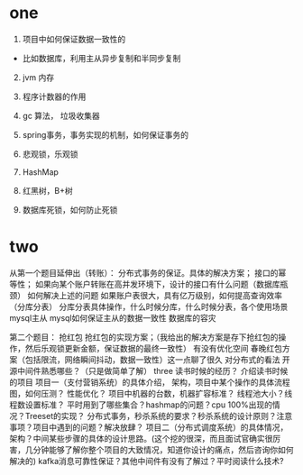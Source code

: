 # one 
1. 项目中如何保证数据一致性的
+ 比如数据库，利用主从异步复制和半同步复制


2. jvm 内存

3. 程序计数器的作用
4. gc 算法， 垃圾收集器
5. spring事务，事务实现的机制，如何保证事务的
6. 悲观锁，乐观锁
7. HashMap
8. 红黑树，B+树
9. 数据库死锁，如何防止死锁

# two
从第一个题目延伸出（转账）：
分布式事务的保证。具体的解决方案；
接口的幂等性；
如果向某个账户转账在高并发环境下，设计的接口有什么问题（数据库瓶颈）
如何解决上述的问题
如果账户表很大，具有亿万级别，如何提高查询效率（分库分表）
分库分表具体操作，什么时候分库，什么时候分表，各个使用场景
mysql主从
mysql如何保证主从的数据一致性
数据库的容灾


第二个题目： 抢红包
抢红包的实现方案；（我给出的解决方案是存下抢红包的操作，然后乐观锁更新金额，保证数据的最终一致性）
有没有优化空间
春晚红包方案（包括限流，网络瞬间抖动，数据一致性）这一点聊了很久
对分布式的看法
开源中间件熟悉哪些？（只是做简单了解）
three
读书时候的经历？ 介绍读书时候的项目
项目一（支付营销系统）的具体介绍， 架构，项目中某个操作的具体流程图，如何压测？ 性能优化？ 项目中机器的台数，机器扩容标准？ 线程池大小？线程数设置标准？
平时用到了哪些集合？hashmap的问题？cpu 100%出现的情况？Treeset的实现？
分布式事务，秒杀系统的要求？秒杀系统的设计原则？注意事项？项目中遇到的问题？解决放肆？
项目二（分布式调度系统）的具体情况，架构？中间某些步骤的具体的设计思路。(这个挖的很深，而且面试官确实很厉害，几分钟能够了解你整个项目的大致情况，知道你设计的痛点，然后咨询你如何解决的)
kafka消息可靠性保证？其他中间件有没有了解过？平时阅读什么技术?